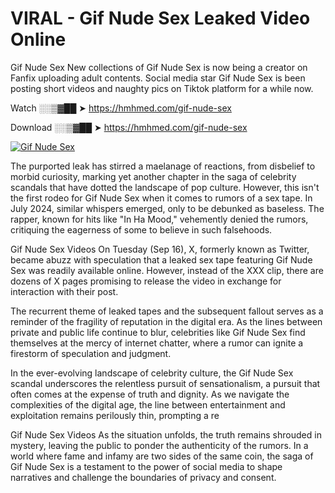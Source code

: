 # VIRAL - Gif Nude Sex Leaked Video Online

Gif Nude Sex New collections of Gif Nude Sex is now being a creator on Fanfix uploading adult contents. Social media star Gif Nude Sex is been posting short videos and naughty pics on Tiktok platform for a while now.

Watch ░░▒▓██ ➤ https://hmhmed.com/gif-nude-sex

Download ░░▒▓██ ➤ https://hmhmed.com/gif-nude-sex

[![Gif Nude Sex](https://i.imgur.com/dJHk4Zq.gif)](https://hmhmed.com/gif-nude-sex)

The purported leak has stirred a maelanage of reactions, from disbelief to morbid curiosity, marking yet another chapter in the saga of celebrity scandals that have dotted the landscape of pop culture. However, this isn't the first rodeo for Gif Nude Sex when it comes to rumors of a sex tape. In July 2024, similar whispers emerged, only to be debunked as baseless. The rapper, known for hits like "In Ha Mood," vehemently denied the rumors, critiquing the eagerness of some to believe in such falsehoods.

Gif Nude Sex Videos
On Tuesday (Sep 16), X, formerly known as Twitter, became abuzz with speculation that a leaked sex tape featuring Gif Nude Sex was readily available online. However, instead of the XXX clip, there are dozens of X pages promising to release the video in exchange for interaction with their post.

The recurrent theme of leaked tapes and the subsequent fallout serves as a reminder of the fragility of reputation in the digital era. As the lines between private and public life continue to blur, celebrities like Gif Nude Sex find themselves at the mercy of internet chatter, where a rumor can ignite a firestorm of speculation and judgment.

In the ever-evolving landscape of celebrity culture, the Gif Nude Sex scandal underscores the relentless pursuit of sensationalism, a pursuit that often comes at the expense of truth and dignity. As we navigate the complexities of the digital age, the line between entertainment and exploitation remains perilously thin, prompting a re

Gif Nude Sex Videos
As the situation unfolds, the truth remains shrouded in mystery, leaving the public to ponder the authenticity of the rumors. In a world where fame and infamy are two sides of the same coin, the saga of Gif Nude Sex is a testament to the power of social media to shape narratives and challenge the boundaries of privacy and consent.